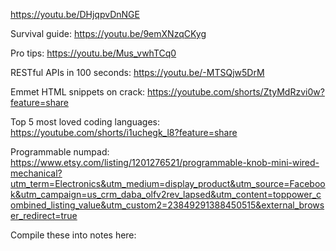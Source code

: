 https://youtu.be/DHjqpvDnNGE

Survival guide:
https://youtu.be/9emXNzqCKyg

Pro tips:
https://youtu.be/Mus_vwhTCq0

RESTful APIs in 100 seconds:
https://youtu.be/-MTSQjw5DrM

Emmet HTML snippets on crack:
https://youtube.com/shorts/ZtyMdRzvi0w?feature=share

Top 5 most loved coding languages:
https://youtube.com/shorts/i1uchegk_l8?feature=share

Programmable numpad:
https://www.etsy.com/listing/1201276521/programmable-knob-mini-wired-mechanical?utm_term=Electronics&utm_medium=display_product&utm_source=Facebook&utm_campaign=us_crm_daba_olfv2rev_lapsed&utm_content=toppower_combined_listing_value&utm_custom2=23849291388450515&external_browser_redirect=true

Compile these into notes here:
